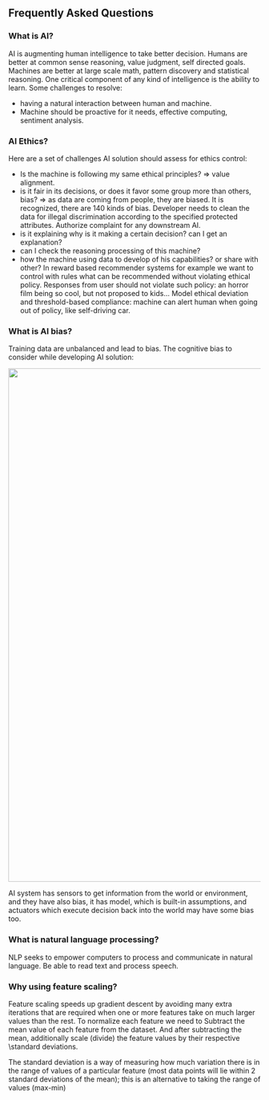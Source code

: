 ## Frequently Asked Questions

### What is AI?
AI is augmenting human intelligence to take better decision. Humans are better at common sense reasoning, value judgment, self directed goals. Machines are better at large scale math, pattern discovery and statistical reasoning. One critical component of any kind of intelligence is the ability to learn.
Some challenges to resolve:
* having a natural interaction between human and machine.
* Machine should be proactive for it needs, effective computing, sentiment analysis.


### AI Ethics?
Here are a set of challenges AI solution should assess for ethics control:
* Is the machine is following my same ethical principles? => value alignment.
* is it fair in its decisions, or does it favor some group more than others, bias? => as data are coming from people, they are biased. It is recognized, there are 140 kinds of bias. Developer needs to clean the data for illegal discrimination according to the specified protected attributes. Authorize complaint for any downstream AI.
* is it explaining why is it making a certain decision? can I get an explanation?
* can I check the reasoning processing of this machine?
* how the machine using data to develop of his capabilities? or share with other?
In reward based recommender systems for example we want to control with rules what can be recommended without violating ethical policy. Responses from user should not violate such policy: an horror film being so cool, but not proposed to kids...
Model ethical deviation and threshold-based compliance: machine can alert human when going out of policy, like self-driving car.

### What is AI bias?
Training data are unbalanced and lead to bias.
The cognitive bias to consider while developing AI solution:

<img src="http://ritholtz.com/wp-content/uploads/2016/09/1-71TzKnr7bzXU_l_pU6DCNA.jpeg" width=1024></img>

AI system has sensors to get information from the world or environment, and they have also bias, it has model, which is built-in assumptions, and actuators which execute decision back into the world may have some bias too.

### What is natural language processing?

NLP seeks to empower computers to process and communicate in natural language. Be able to read text and process speech.


### Why using feature scaling?
Feature scaling speeds up gradient descent by avoiding many extra iterations that are required when one or more features take on much larger values than the rest.
To normalize each feature we need to Subtract the mean value of each feature from the dataset. And after subtracting the mean, additionally scale (divide) the feature values by their respective \standard deviations.

The standard deviation is a way of measuring how much variation there is in the range of values of a particular feature (most data points will lie within 2 standard deviations of the mean); this is an alternative to taking the range of values (max-min)
